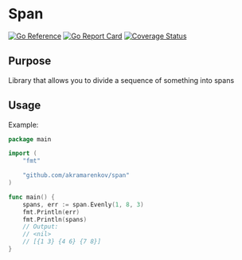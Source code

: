 # Span

[![Go Reference](https://pkg.go.dev/badge/github.com/akramarenkov/span.svg)](https://pkg.go.dev/github.com/akramarenkov/span)
[![Go Report Card](https://goreportcard.com/badge/github.com/akramarenkov/span)](https://goreportcard.com/report/github.com/akramarenkov/span)
[![Coverage Status](https://coveralls.io/repos/github/akramarenkov/span/badge.svg)](https://coveralls.io/github/akramarenkov/span)

## Purpose

Library that allows you to divide a sequence of something into spans

## Usage

Example:

```go
package main

import (
    "fmt"

    "github.com/akramarenkov/span"
)

func main() {
    spans, err := span.Evenly(1, 8, 3)
    fmt.Println(err)
    fmt.Println(spans)
    // Output:
    // <nil>
    // [{1 3} {4 6} {7 8}]
}
```

